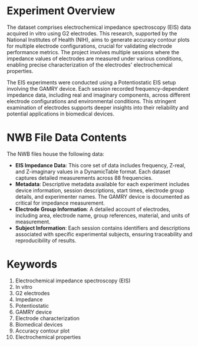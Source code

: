 # Experiment Overview

The dataset comprises electrochemical impedance spectroscopy (EIS) data acquired in vitro using G2 electrodes. This research, supported by the National Institutes of Health (NIH), aims to generate accuracy contour plots for multiple electrode configurations, crucial for validating electrode performance metrics. The project involves multiple sessions where the impedance values of electrodes are measured under various conditions, enabling precise characterization of the electrodes' electrochemical properties.

The EIS experiments were conducted using a Potentiostatic EIS setup involving the GAMRY device. Each session recorded frequency-dependent impedance data, including real and imaginary components, across different electrode configurations and environmental conditions. This stringent examination of electrodes supports deeper insights into their reliability and potential applications in biomedical devices.

# NWB File Data Contents

The NWB files house the following data:
- **EIS Impedance Data**: This core set of data includes frequency, Z-real, and Z-imaginary values in a DynamicTable format. Each dataset captures detailed measurements across 88 frequencies.
- **Metadata**: Descriptive metadata available for each experiment includes device information, session descriptions, start times, electrode group details, and experimenter names. The GAMRY device is documented as critical for impedance measurement.
- **Electrode Group Information**: A detailed account of electrodes, including area, electrode name, group references, material, and units of measurement.
- **Subject Information**: Each session contains identifiers and descriptions associated with specific experimental subjects, ensuring traceability and reproducibility of results.

# Keywords

1. Electrochemical impedance spectroscopy (EIS)
2. In vitro
3. G2 electrodes
4. Impedance
5. Potentiostatic
6. GAMRY device
7. Electrode characterization
8. Biomedical devices
9. Accuracy contour plot
10. Electrochemical properties